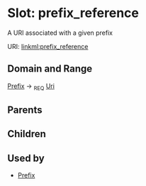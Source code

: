 
# Slot: prefix_reference


A URI associated with a given prefix

URI: [linkml:prefix_reference](https://w3id.org/linkml/prefix_reference)


## Domain and Range

[Prefix](Prefix.md) ->  <sub>REQ</sub> [Uri](types/Uri.md)

## Parents


## Children


## Used by

 * [Prefix](Prefix.md)
